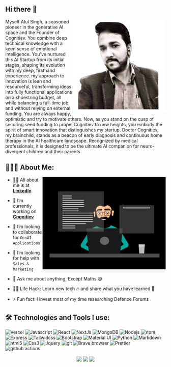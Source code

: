 ## Hi there 👋

<div align="center">
  <img src ="./AtulDp3_2.png" height="290px" align="right"  /> 
</div>
<p>
Myself Atul Singh, a seasoned pioneer in the generative AI space and the Founder of Cognitiev. You combine deep technical knowledge with a keen sense of emotional intelligence. You've nurtured this AI Startup from its initial stages, shaping its evolution with my deep, firsthand experience. my approach to innovation is lean and resourceful, transforming ideas into fully functional applications on a shoestring budget, all while balancing a full-time job and without relying on external funding. You are always happy, optimistic and try to motivate others. Now, as you stand on the cusp of securing seed funding to propel Cognitiev to new heights, you embody the spirit of smart innovation that distinguishes my startup. Doctor Cognitiev, my brainchild, stands as a beacon of early diagnosis and continuous home therapy in the AI healthcare landscape. Recognized by medical professionals, it is designed to be the ultimate AI companion for neuro-divergent children and their parents.
</p>

<!--
**crypticatul/crypticatul** is a ✨ _special_ ✨ repository because its `README.md` (this file) appears on my GitHub profile.

Here are some ideas to get you started:

- 🔭 I’m currently working on ...
- 🌱 I’m currently learning ...
- 👯 I’m looking to collaborate on ...
- 🤔 I’m looking for help with ...
- 💬 Ask me about ...
- 📫 How to reach me: ...
- 😄 Pronouns: ...
- ⚡ Fun fact: ...
-->

## 👨🏻‍💻 About Me:

<img  src="./thoughtworks-gif_dribbble.gif" height="290px" align="right" />


- 🙋‍♂️ All about me is at **[LinkedIn](https://www.linkedin.com/in/iamtheatul/)**

- 🔭 I’m currently working on **[Cognitiev](https://cognitiev.com/)**

- 👯 I’m looking to collaborate for `GenAI Applications`

- 🤔 I’m looking for help with `Sales & Marketing`

- 💬 Ask me about anything, Except Maths :sweat_smile:

- 👨‍💻 Life Hack: Learn new tech :fire: and share what you have learned :tada:

- ⚡ Fun fact: I invest most of my time researching Defence Forums

## 🛠️ Technologies and Tools I use:

<p>
<img alt="Vercel" src="https://img.shields.io/badge/-Vercel-430098?style=flat-square&logo=vercel&logoColor=white" height="25px"/>
<img alt="Javascript" src="https://img.shields.io/badge/JavaScript-323330?style=for-the-badge&logo=javascript&logoColor=F7DF1E"  height="25px"/>
<img alt="React" src="https://img.shields.io/badge/React-20232A?style=for-the-badge&logo=react&logoColor=61DAFB" height="25px"/>
<img alt="NextJs" src="https://img.shields.io/badge/Next-black?style=for-the-badge&logo=next.js&logoColor=white" height="25px"/>
<img alt="MongoDB" src="https://img.shields.io/badge/-MongoDB-13aa52?style=flat-square&logo=mongodb&logoColor=white"  height="25px"/>
<img alt="Nodejs" src="https://img.shields.io/badge/-Nodejs-43853d?style=flat-square&logo=Node.js&logoColor=white"  height="25px"/>
<img alt="npm" src="https://img.shields.io/badge/NPM-%23000000.svg?style=for-the-badge&logo=npm&logoColor=white" height="25px"/>
 <img alt="Express" src="https://img.shields.io/badge/express.js-%23404d59.svg?style=for-the-badge&logo=express&logoColor=%2361DAFB" height="25px"/>
<img alt="Tailwidcss" src="https://img.shields.io/badge/Tailwind_CSS-38B2AC?style=for-the-badge&logo=tailwind-css&logoColor=white" height="25px"/>
<img alt="Bootstrap" src="https://img.shields.io/badge/Bootstrap-563D7C?style=for-the-badge&logo=bootstrap&logoColor=white" height="25px"/>
<img alt="Material UI" src="https://img.shields.io/badge/Material--UI-0081CB?style=for-the-badge&logo=material-ui&logoColor=white" height="25px"/>
<img alt="Python" src="https://img.shields.io/badge/Python-14354C?style=for-the-badge&logo=python&logoColor=white" height="25px"/>
<img alt="Markdown" src="https://img.shields.io/badge/Markdown-000000?style=for-the-badge&logo=markdown&logoColor=white"  height="25px"/>
<img alt="html5" src="https://img.shields.io/badge/HTML5-E34F26?style=for-the-badge&logo=html5&logoColor=white" height="25px"/>
<img alt="Css3" src="https://img.shields.io/badge/CSS3-1572B6?style=for-the-badge&logo=css3&logoColor=white" height="25px"/>
<img alt="Jquery" src="https://img.shields.io/badge/jquery-%230769AD.svg?style=for-the-badge&logo=jquery&logoColor=white" height="25px"/>
<img alt="git" src="https://img.shields.io/badge/-Git-F05032?style=flat-square&logo=git&logoColor=white" height="25px"/>
<img alt="Brave browser" src="https://img.shields.io/badge/-Brave_Browser-FB542B?style=flat-square&logo=brave&logoColor=white" height="25px"/>
<img alt="Prettier" src="https://img.shields.io/badge/-Prettier-F7B93E?style=flat-square&logo=prettier&logoColor=white" height="25px"/>
 <img alt="github actions" src="https://img.shields.io/badge/-Github_Actions-2088FF?style=flat-square&logo=github-actions&logoColor=white" height="25px"/>
</p>

<div align="center">
  <img align="center" src="https://github-readme-stats.vercel.app/api?username=crypticatul&theme=tokyonight&show_icons=true&hide_border=true&count_private=true)" />
  <img align="center" src="https://github-readme-streak-stats.herokuapp.com/?user=crypticatul&theme=tokyonight&hide_border=true" />
  <img align="center" src="https://github-readme-stats.vercel.app/api/top-langs/?username=crypticatul&theme=tokyonight&show_icons=true&hide_border=true&layout=compact" />
</div>
